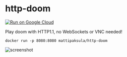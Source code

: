# http-doom
[![Run on Google Cloud](https://deploy.cloud.run/button.svg)](https://deploy.cloud.run)

Play doom with HTTP1.1, no WebSockets or VNC needed!

    docker run -p 8080:8080 mattipaksula/http-doom
    
![screenshot](https://github.com/matti/http-doom/raw/master/screenshot.jpg)

